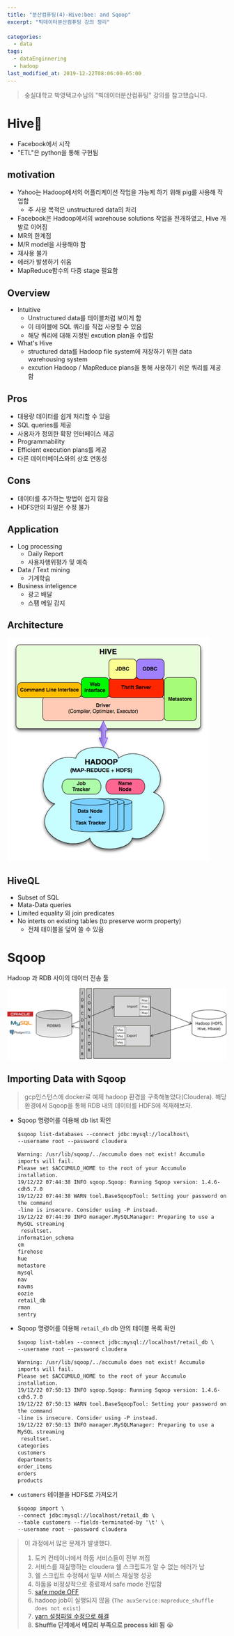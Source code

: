```yaml
---
title: "분산컴퓨팅(4)-Hive:bee: and Sqoop"
excerpt: "빅데이터분산컴퓨팅 강의 정리"

categories:
  - data
tags:
  - dataEnginnering
  - hadoop
last_modified_at: 2019-12-22T08:06:00-05:00
---
```


> 숭실대학교 박영택교수님의 "빅데이터분산컴퓨팅" 강의를 참고했습니다.

# Hive:bee:

- Facebook에서 시작
- "ETL"은 python을 통해 구현됨

## motivation

- Yahoo는 Hadoop에서의 어플리케이션 작업을 가능케 하기 위해 pig를 사용해 작업함
  - 주 사용 목적은 unstructured data의 처리
- Facebook은 Hadoop에서의 warehouse solutions 작업을 전개하였고, Hive 개발로 이어짐
- MR의 한계점
- M/R model을 사용해야 함
- 재사용 불가
- 에러가 발생하기 쉬움
- MapReduce함수의 다중 stage 필요함

## Overview

- Intuitive
  - Unstructured data를 테이블처럼 보이게 함
  - 이 테이블에 SQL 쿼리를 직접 사용할 수 있음
  - 해당 쿼리에 대해 지정된 excution plan을 수립함
- What's Hive
  - structured data를 Hadoop file system에 저장하기 위한 data warehousing system
  - excution Hadoop / MapReduce plans을 통해 사용하기 쉬운 쿼리를 제공함

## Pros

- 대용량 데이터를 쉽게 처리할 수 있음
- SQL queries를 제공
- 사용자가 정의한 확장 인터페이스 제공
- Programmability
- Efficient execution plans를 제공
- 다른 데이터베이스와의 상호 연동성

## Cons

- 데이터를 추가하는 방법이 쉽지 않음
- HDFS안의 파일은 수정 불가

## Application

- Log processing
  - Daily Report
  - 사용자행위평가 및 예측
- Data / Text mining
  - 기계학습
- Business inteligence
  - 광고 배달
  - 스팸 메일 감지

## Architecture

![image-20191222162115532](/assets/images/distributed_system/hive_1.png)

## HiveQL

- Subset of SQL
- Mata-Data queries
- Limited equality 와 join predicates
- No interts on existing tables (to preserve worm property)
  - 전체 테이블을 덮어 쓸 수 있음

# Sqoop

Hadoop 과 RDB 사이의 데이터 전송 툴

![image-20191222163741052](/assets/images/distributed_system/hive_2.png)



## Importing Data with Sqoop

> gcp인스턴스에 docker로 예제 hadoop 환경을 구축해놓았다(Cloudera). 해당 환경에서 Sqoop을 통해 RDB 내의 데이터를 HDFS에 적재해보자.

- Sqoop 명령어를 이용해 db list 확인

  ```shell
  $sqoop list-databases --connect jdbc:mysql://localhost\
  --username root --password cloudera
  ```

  ```
  Warning: /usr/lib/sqoop/../accumulo does not exist! Accumulo imports will fail.
  Please set $ACCUMULO_HOME to the root of your Accumulo installation.
  19/12/22 07:44:38 INFO sqoop.Sqoop: Running Sqoop version: 1.4.6-cdh5.7.0
  19/12/22 07:44:38 WARN tool.BaseSqoopTool: Setting your password on the command
  -line is insecure. Consider using -P instead.
  19/12/22 07:44:39 INFO manager.MySQLManager: Preparing to use a MySQL streaming
   resultset.
  information_schema
  cm
  firehose
  hue
  metastore
  mysql
  nav
  navms
  oozie
  retail_db
  rman
  sentry
  ```

- Sqoop 명령어를 이용해 `retail_db` db 안의 테이블 목록 확인

  ```shell
  $sqoop list-tables --connect jdbc:mysql://localhost/retail_db \
  --username root --password cloudera
  ```

  ```
  Warning: /usr/lib/sqoop/../accumulo does not exist! Accumulo imports will fail.
  Please set $ACCUMULO_HOME to the root of your Accumulo installation.
  19/12/22 07:50:13 INFO sqoop.Sqoop: Running Sqoop version: 1.4.6-cdh5.7.0
  19/12/22 07:50:13 WARN tool.BaseSqoopTool: Setting your password on the command
  -line is insecure. Consider using -P instead.
  19/12/22 07:50:13 INFO manager.MySQLManager: Preparing to use a MySQL streaming
   resultset.
  categories
  customers
  departments
  order_items
  orders
  products
  ```

- `customers` 테이블을 HDFS로 가져오기

  ```shell
  $sqoop import \
  --connect jdbc:mysql://localhost/retail_db \
  --table customers --fields-terminated-by '\t' \ 
  --username root --password cloudera
  ```

> 이 과정에서 많은 문제가 발생했다.
>
> 1. 도커 컨테이너에서 하둡 서비스들이 전부 꺼짐
> 2. 서비스를 재실행하는 cloudera 쉘 스크립트가 알 수 없는 에러가 남
> 3. 쉘 스크립트 수정해서 일부 서비스 재실행 성공
> 4. 하둡을 비정상적으로 종료해서 safe mode 진입함
> 5. [safe mode OFF](https://community.cloudera.com/t5/Support-Questions/safemode-Access-denied-for-user-cloudera-Superuser-privilege/td-p/2207)
> 6. hadoop job이 실행되지 않음 (`The auxService:mapreduce_shuffle does not exist`)
> 7. [yarn 설정파일 수정으로 해결](https://community.cloudera.com/t5/Support-Questions/I-run-a-Hadoop-job-but-it-got-stucked-and-nothing-is/td-p/47856/page/2)
> 8. **Shuffle 단계에서 메모리 부족으로 process kill 됨** :sob:






